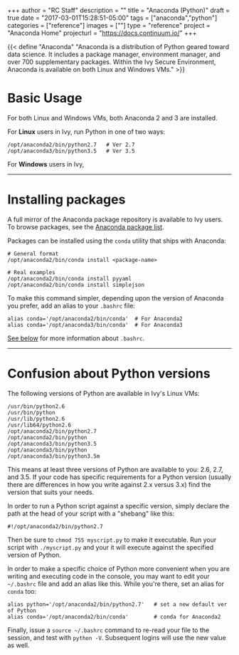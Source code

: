 +++
author = "RC Staff"
description = ""
title = "Anaconda (Python)"
draft = true
date = "2017-03-01T15:28:51-05:00"
tags = ["anaconda","python"]
categories = ["reference"]
images = [""]
type = "reference"
project = "Anaconda Home"
projecturl = "https://docs.continuum.io/"
+++

{{< define "Anaconda" "Anaconda is a distribution of Python geared toward data science. It includes a package manager, environment manager, and over 700 supplementary packages. Within the Ivy Secure Environment, Anaconda is available on both Linux and Windows VMs." >}}

# Basic Usage

For both Linux and Windows VMs, both Anaconda 2 and 3 are installed.

For **Linux** users in Ivy, run Python in one of two ways:

    /opt/anaconda2/bin/python2.7   # Ver 2.7
    /opt/anaconda3/bin/python3.5   # Ver 3.5

For **Windows** users in Ivy, 

- - -

# Installing packages

A full mirror of the Anaconda package repository is available to Ivy users. To browse packages, see the [Anaconda package list](https://docs.continuum.io/anaconda/pkg-docs).

Packages can be installed using the `conda` utility that ships with Anaconda:

    # General format
    /opt/anaconda2/bin/conda install <package-name>
    
    # Real examples
    /opt/anaconda2/bin/conda install pyyaml
    /opt/anaconda2/bin/conda install simplejson

To make this command simpler, depending upon the version of Anaconda you prefer, add an alias to your `.bashrc` file:

    alias conda='/opt/anaconda2/bin/conda'  # For Anaconda2
    alias conda='/opt/anaconda3/bin/conda'  # For Anaconda3

[See below](#confusion-about-python-versions) for more information about `.bashrc`.

- - -

# Confusion about Python versions

The following versions of Python are available in Ivy's Linux VMs:

    /usr/bin/python2.6
    /usr/bin/python 
    /usr/lib/python2.6 
    /usr/lib64/python2.6 
    /opt/anaconda2/bin/python2.7 
    /opt/anaconda2/bin/python 
    /opt/anaconda3/bin/python3.5 
    /opt/anaconda3/bin/python 
    /opt/anaconda3/bin/python3.5m 

This means at least three versions of Python are available to you: 2.6, 2.7, and 3.5. If your code
has specific requirements for a Python version (usually there are differences in how you write against
2.x versus 3.x) find the version that suits your needs.

In order to run a Python script against a specific version, simply declare the path at the head of your
script with a "shebang" like this:

    #!/opt/anaconda2/bin/python2.7

Then be sure to `chmod 755 myscript.py` to make it executable. Run your script with `./myscript.py` and your it will 
execute against the specified version of Python.

In order to make a specific choice of Python more convenient when you are writing and executing code in the console, 
you may want to edit your `~/.bashrc` file and add an alias like this. While you're there, set an alias for `conda` too:

    alias python='/opt/anaconda2/bin/python2.7'   # set a new default ver of Python
    alias conda='/opt/anaconda2/bin/conda'        # conda for Anaconda2

Finally, issue a `source ~/.bashrc` command to re-read your file to the session, and test with `python -V`. 
Subsequent logins will use the new value as well.
